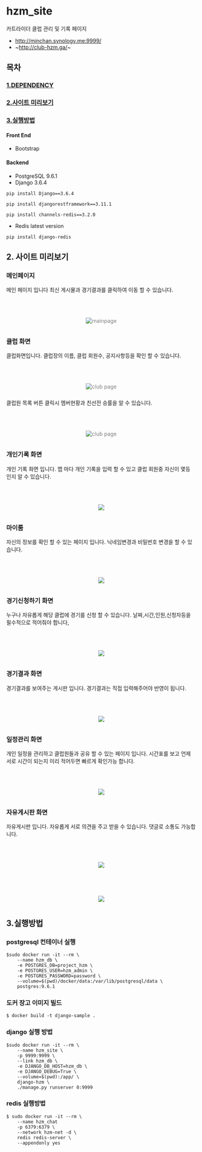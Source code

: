 # hzm_site
카트라이더 클럽 관리 및 기록 페이지
+ http://minchan.synology.me:9999/
+ ~http://club-hzm.ga/~

## 목차

### [1.DEPENDENCY](#dependency)
### [2.사이트 미리보기](#사이트-미리보기)
### [3.실행방법](#실행방법)

#### Front End
 + Bootstrap

#### Backend
 + PostgreSQL 9.6.1
 + Django 3.6.4
 ```
pip install Django==3.6.4
 ```
 ```
pip install djangorestframework==3.11.1
 ```
```
pip install channels-redis==3.2.0
```
 + Redis latest version
```
pip install django-redis
```

## 2. 사이트 미리보기
### 메인페이지
메인 페이지 입니다 최신 게시물과 경기결과를 클릭하여 이동 할 수 있습니다.
<p align="center" style="color:gray">
  <img style="margin:50px 0 10px 0; width:50% height:50%" src="https://user-images.githubusercontent.com/38625842/109582315-48d5e480-7b41-11eb-8766-5b76bf012ff8.png" alt="mainpage" />
</p> 


### 클럽 화면
클럽화면입니다. 
클럽장의 이름, 클럽 회원수, 공지사항등을 확인 할 수 있습니다.
<p align="center" style="color:gray">
  <img style="margin:50px 0 10px 0" src="https://user-images.githubusercontent.com/38625842/109582460-8f2b4380-7b41-11eb-9fdc-202a09534f69.png" alt="club page" />
</p> 

클럽원 목록 버튼 클릭시 멤버현황과 친선전 승률을 알 수 있습니다.
<p align="center" style="color:gray">
  <img style="margin:50px 0 10px 0" src="https://user-images.githubusercontent.com/38625842/109585721-5f7f3a00-7b47-11eb-9d4e-b4699ee485e0.png" alt="club page" />
</p> 




### 개인기록 화면
개인 기록 화면 입니다.
맵 마다 개인 기록을 입력 할 수 있고 클럽 회원중 자신이 몇등 인지 알 수 있습니다.
<p align="center" style="color:gray">
  <img style="margin:50px 0 10px 0" src="https://user-images.githubusercontent.com/38625842/109582580-beda4b80-7b41-11eb-8fbe-8e98d954b15a.png"/>
</p>

### 마이룸
자신의 정보를 확인 할 수 있는 페이지 입니다.
닉네임변경과 비밀번호 변경을 할 수 있습니다.
<p align="center" style="color:gray">
  <img style="margin:50px 0 10px 0" src="https://user-images.githubusercontent.com/38625842/109583042-9868e000-7b42-11eb-8f4f-ca99a790a60f.png"/>
</p>

### 경기신청하기 화면
누구나 자유롭게 해당 클럽에 경기를 신청 할 수 있습니다.
날짜,시간,인원,신청자등을 필수적으로 적어줘야 합니다,
<p align="center" style="color:gray">
  <img style="margin:50px 0 10px 0" src="https://user-images.githubusercontent.com/38625842/109583171-cf3ef600-7b42-11eb-89a6-4dc4f9542e3f.png"/>
</p>



### 경기결과 화면
경기결과를 보여주는 게시판 입니다.
경기결과는 직접 입력해주어야 반영이 됩니다.
<p align="center" style="color:gray">
  <img style="margin:50px 0 10px 0" src="https://user-images.githubusercontent.com/38625842/109583215-e251c600-7b42-11eb-8a76-e7c237e666e5.png"/>
</p>


### 일정관리 화면
개인 일정을 관리하고 클럽원들과 공유 할 수 있는 페이지 입니다.
시간표를 보고 언제 서로 시간이 되는지 미리 적어두면 빠르게 확인가능 합니다.
<p align="center" style="color:gray">
  <img style="margin:50px 0 10px 0" src="https://user-images.githubusercontent.com/38625842/109583534-6441ef00-7b43-11eb-9d5f-1d4ca1f7c0df.png"/>
</p>


### 자유게시판 화면
자유게시판 입니다.
자유롭게 서로 의견을 주고 받을 수 있습니다. 댓글로 소통도 가능합니다.
<p align="center" style="color:gray">
  <img style="margin:50px 0 10px 0" src="hhttps://user-images.githubusercontent.com/38625842/109583624-8471ae00-7b43-11eb-984f-6a3ff779cdb3.png"/>
</p>
<p align="center" style="color:gray">
  <img style="margin:50px 0 10px 0" src="https://user-images.githubusercontent.com/38625842/109583672-9b180500-7b43-11eb-81f0-3f7a6eaf5ded.png"/>
</p>



## 3.실행방법
### postgresql 컨테이너 실행
```
$sudo docker run -it --rm \
    --name hzm_db \
    -e POSTGRES_DB=project_hzm \
    -e POSTGRES_USER=hzm_admin \
    -e POSTGRES_PASSWORD=password \
    --volume=$(pwd)/docker/data:/var/lib/postgresql/data \
    postgres:9.6.1
 ```

### 도커 장고 이미지 빌드 
```
$ docker build -t django-sample .
```

### django 실행 방법 
```
$sudo docker run -it --rm \
    --name hzm_site \
    -p 9999:9999 \
    --link hzm_db \
    -e DJANGO_DB_HOST=hzm_db \
    -e DJANGO_DEBUG=True \
    --volume=$(pwd):/app/ \
    django-hzm \
    ./manage.py runserver 0:9999
```
### redis 실행방법
```
$ sudo docker run -it --rm \
    --name hzm_chat
    -p 6379:6379 \
    --network hzm-net -d \
    redis redis-server \
    --appendonly yes
```
